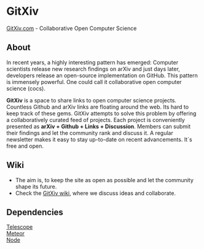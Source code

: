 # GitXiv
[GitXiv.com](https://gitxiv.com/) - Collaborative Open Computer Science 

## About
In recent years, a highly interesting pattern has emerged: Computer scientists release new research findings on arXiv and just days later, developers release an open-source implementation on GitHub. This pattern is immensely powerful. One could call it collaborative open computer science (cocs).

**GitXiv** is a space to share links to open computer science projects. Countless Github and arXiv links are floating around the web. Its hard to keep track of these gems. GitXiv attempts to solve this problem by offering a collaboratively curated feed of projects. Each project is conveniently presented as **arXiv + Github + Links + Discussion**. Members can submit their findings and let the community rank and discuss it. A regular newsletter makes it easy to stay up-to-date on recent advancements. It´s free and open.

## Wiki
- The aim is, to keep the site as open as possible and let the community shape its future.  
- Check the [GitXiv wiki](https://github.com/samim23/GitXiv/wiki), where we discuss ideas and collaborate.

## Dependencies
[Telescope](https://github.com/TelescopeJS/Telescope)  
[Meteor](https://github.com/meteor/meteor)  
[Node](https://github.com/nodejs/node)  


